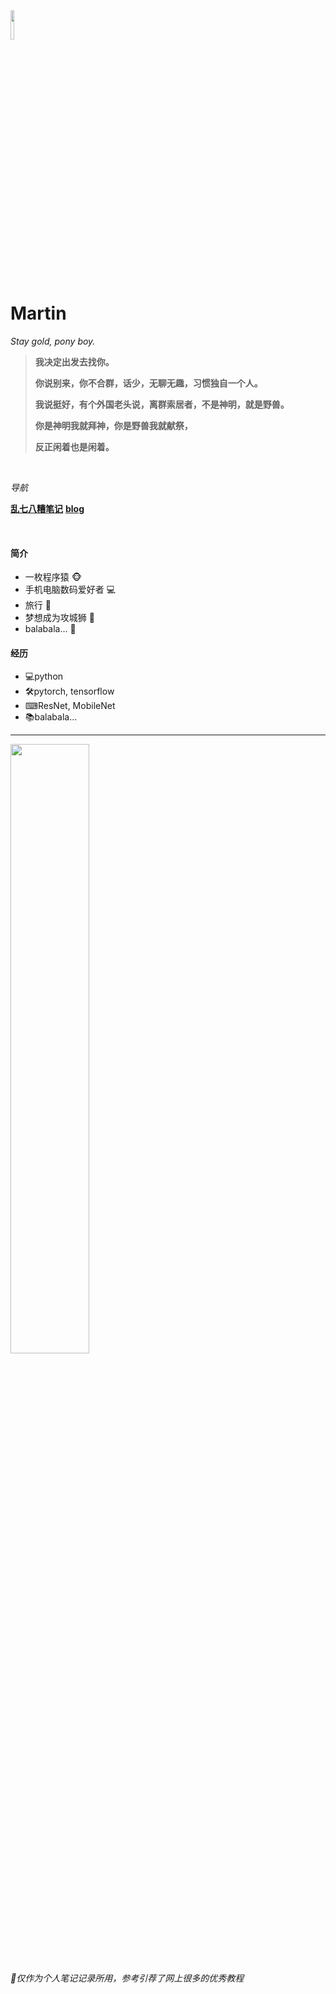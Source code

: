 <head><style type="text/css">h1:first-child {display:none;}</style></head>

<img src="https://cdn.jsdelivr.net/gh/lblbk/picgo/work/20201224164001.png" width="11%" height="11%" >

# **Martin**

*Stay gold, pony boy.*

> **我决定出发去找你。**
>
> **你说别来，你不合群，话少，无聊无趣，习惯独自一个人。**
>
> **我说挺好，有个外国老头说，离群索居者，不是神明，就是野兽。**
>
> **你是神明我就拜神，你是野兽我就献祭，**
>
> **反正闲着也是闲着。**

<br>

*导航*

**[乱七八糟笔记](https://lblbk.github.io/lblbk)**	**[blog](https://lblbk.github.io/blog)**

<br>

#### 简介
- 一枚程序猿 🐵
- 手机电脑数码爱好者 ​💻​
- 旅行 🚆
- 梦想成为攻城狮 🍋
- balabala... 📓



#### 经历

- 💻python
- 🛠pytorch, tensorflow
- ⌨ResNet, MobileNet
- 📚balabala...

***

<img src="https://cdn.jsdelivr.net/gh/lblbk/picgo/img/default1.jpg" width="50%" height="50%" >

*🎉仅作为个人笔记记录所用，参考引荐了网上很多的优秀教程*


